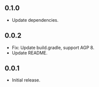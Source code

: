 ## 0.1.0

* Update dependencies.

## 0.0.2

* Fix: Update build.gradle, support AGP 8.
* Update README.

## 0.0.1

* Initial release.

